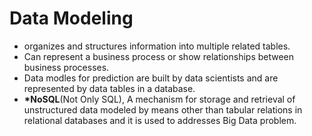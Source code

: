 # Data Modeling
- organizes and structures information into multiple related tables.
- Can represent a business process or show relationships between business processes.
- Data modles for prediction are built by data scientists and are represented by data tables in a database.
- **\*NoSQL**(Not Only SQL), A mechanism for storage and retrieval of unstructured data modeled by means other than tabular relations in relational databases and it is used to addresses Big Data problem.
